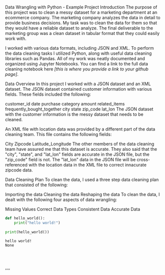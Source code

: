Data Wrangling with Python - Example Project
Introduction
The purpose of this project was to clean a messy dataset for a marketing department at an ecommerce company. The marketing company analyzes the data in detail to provide business decisions. My task was to clean the data for them so that they would have a reliable dataset to analyze. The final deliverable to the marketing group was a clean dataset in tabular format that they could easily work with.

I worked with various data formats, including JSON and XML. To perform the data cleaning tasks I utilized Python, along with useful data cleaning libraries such as Pandas. All of my work was neatly documented and organized using Jupyter Notebooks. You can find a link to the full data cleaning notebook here *[this is where you provide a link to your github page]*.

Data Overview
In this project I worked with a JSON dataset and an XML dataset. The JSON dataset contained customer information with various fields. These fields included the following:

customer_id
date
purchase
category
amount
related_items
frequently_bought_together
city
state
zip_code
lat_lon
The JSON dataset with the customer information is the messy dataset that needs to be cleaned.

An XML file with location data was provided by a different part of the data cleaning team. This file contains the following fields:

City
Zipcode
Latitude_Longitude
The other members of the data cleaning team have assured me that this dataset is accurate. They also said that the "city", "state", and "lat_lon" fields are accurate in the JSON file, but the "zip_code" field is not. The "lat_lon" data in the JSON file will be cross-referenced with the location data in the XML file to correct innacurate zipcode data.

Data Cleaning Plan
To clean the data, I used a three step data cleaning plan that consisted of the following:

Importing the data
Cleaning the data
Reshaping the data
To clean the data, I dealt with the following four aspects of data wrangling:

Missing Values
Correct Data Types
Consistent Data
Accurate Data


```python
def hello_world():
    print("hello world!")
    
print(hello_world())
```

    hello world!
    None
    


```python

```


```python

```


```python

```
,,,,